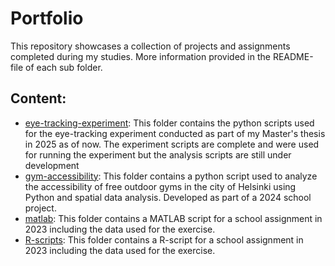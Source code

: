 # Portfolio
This repository showcases a collection of projects and assignments completed during my studies. More information provided in the README-file of each sub folder.

## Content:
- [eye-tracking-experiment](eye-tracking-experiment/): This folder contains the python scripts used for the eye-tracking experiment conducted as part of my Master's thesis in 2025 as of now. The experiment scripts are complete and were used for running the experiment but the analysis scripts are still under development
- [gym-accessibility](gym-accessiblity/): This folder contains a python script used to analyze the accessibility of free outdoor gyms in the city of Helsinki using Python and spatial data analysis. Developed as part of a 2024 school project.
- [matlab](matlab/): This folder contains a MATLAB script for a school assignment in 2023 including the data used for the exercise.
- [R-scripts](R-scripts/): This folder contains a R-script for a school assignment in 2023 including the data used for the exercise.